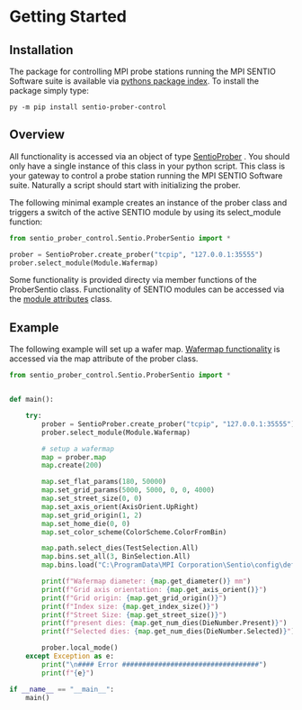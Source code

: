 # Getting Started

## Installation

The package for controlling MPI probe stations running the MPI SENTIO Software suite is available via [pythons package index](https://pypi.org/project/sentio-prober-control/). To install the
package simply type:

```py -m pip install sentio-prober-control```

## Overview

All functionality is accessed via an object of type [SentioProber](SentioProber.md) . You should only have a single instance of this class in your 
python script. This class is your gateway to control a probe station running the MPI SENTIO Software suite. Naturally a script 
should start with initializing the prober.

The following minimal example creates an instance of the prober class and triggers a switch of the active SENTIO 
module by using its select_module function:

```python
from sentio_prober_control.Sentio.ProberSentio import *

prober = SentioProber.create_prober("tcpip", "127.0.0.1:35555")
prober.select_module(Module.Wafermap)
```

Some functionality is provided directy via member functions of the ProberSentio class. Functionality of SENTIO modules
can be accessed via the [module attributes](SentioProber.md) class. 

## Example

The following example will set up a wafer map. [Wafermap functionality](WafermapCommandGroup.md) is accessed via the map attribute of the prober class.

``` py
from sentio_prober_control.Sentio.ProberSentio import *


def main():

    try:
        prober = SentioProber.create_prober("tcpip", "127.0.0.1:35555")
        prober.select_module(Module.Wafermap)

        # setup a wafermap
        map = prober.map
        map.create(200)

        map.set_flat_params(180, 50000)
        map.set_grid_params(5000, 5000, 0, 0, 4000)
        map.set_street_size(0, 0)
        map.set_axis_orient(AxisOrient.UpRight)
        map.set_grid_origin(1, 2)
        map.set_home_die(0, 0)
        map.set_color_scheme(ColorScheme.ColorFromBin)

        map.path.select_dies(TestSelection.All)
        map.bins.set_all(3, BinSelection.All)
        map.bins.load("C:\ProgramData\MPI Corporation\Sentio\config\defaults\default_bins.xbt")

        print(f"Wafermap diameter: {map.get_diameter()} mm")
        print(f"Grid axis orientation: {map.get_axis_orient()}")
        print(f"Grid origin: {map.get_grid_origin()}")
        print(f"Index size: {map.get_index_size()}")
        print(f"Street Size: {map.get_street_size()}")
        print(f"present dies: {map.get_num_dies(DieNumber.Present)}")
        print(f"Selected dies: {map.get_num_dies(DieNumber.Selected)}")

        prober.local_mode()
    except Exception as e:
        print("\n#### Error ##################################")
        print(f"{e}")

if __name__ == "__main__":
    main()
```
		